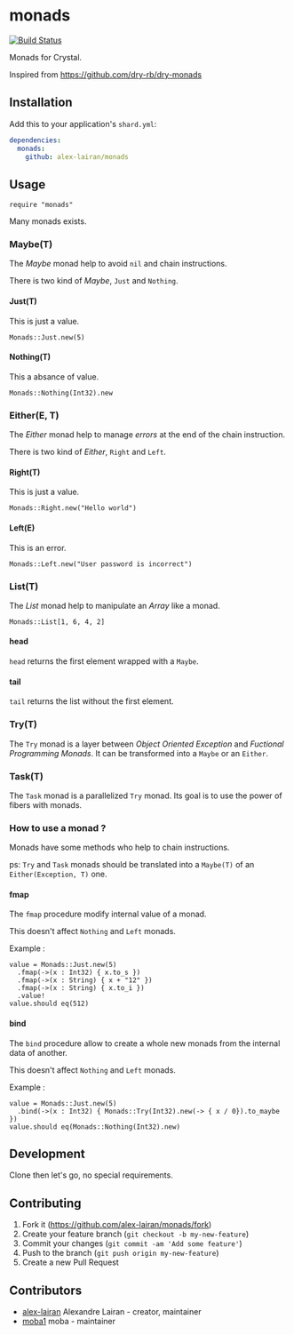 # monads
[![Build Status](https://travis-ci.org/alex-lairan/monads.svg?branch=master)](https://travis-ci.org/alex-lairan/monads)

Monads for Crystal.

Inspired from https://github.com/dry-rb/dry-monads

## Installation

Add this to your application's `shard.yml`:

```yaml
dependencies:
  monads:
    github: alex-lairan/monads
```

## Usage

```crystal
require "monads"
```

Many monads exists.

### Maybe(T)

The *Maybe* monad help to avoid `nil` and chain instructions.

There is two kind of *Maybe*, `Just` and `Nothing`.

#### Just(T)

This is just a value.

```crystal
Monads::Just.new(5)
```

#### Nothing(T)

This a absance of value.

```crystal
Monads::Nothing(Int32).new
```

### Either(E, T)

The *Either* monad help to manage *errors* at the end of the chain instruction.

There is two kind of *Either*, `Right` and `Left`.

#### Right(T)

This is just a value.

```crystal
Monads::Right.new("Hello world")
```

#### Left(E)

This is an error.

```crystal
Monads::Left.new("User password is incorrect")
```

### List(T)

The *List* monad help to manipulate an *Array* like a monad.

```crystal
Monads::List[1, 6, 4, 2]
```

#### head

`head` returns the first element wrapped with a `Maybe`.

#### tail

`tail` returns the list without the first element.

### Try(T)

The `Try` monad is a layer between *Object Oriented Exception* and *Fuctional Programming Monads*.
It can be transformed into a `Maybe` or an `Either`.

### Task(T)

The `Task` monad is a parallelized `Try` monad.
Its goal is to use the power of fibers with monads.

### How to use a monad ?

Monads have some methods who help to chain instructions.

ps: `Try` and `Task` monads should be translated into a `Maybe(T)` of an `Either(Exception, T)` one.

#### fmap

The `fmap` procedure modify internal value of a monad.

This doesn't affect `Nothing` and `Left` monads. 

Example :

```crystal
value = Monads::Just.new(5)
  .fmap(->(x : Int32) { x.to_s })
  .fmap(->(x : String) { x + "12" })
  .fmap(->(x : String) { x.to_i })
  .value!
value.should eq(512)
```

#### bind

The `bind` procedure allow to create a whole new monads from the internal data of another.

This doesn't affect `Nothing` and `Left` monads. 

Example :

```crystal
value = Monads::Just.new(5)
  .bind(->(x : Int32) { Monads::Try(Int32).new(-> { x / 0}).to_maybe })
value.should eq(Monads::Nothing(Int32).new)
```

## Development

Clone then let's go, no special requirements.

## Contributing

1. Fork it (<https://github.com/alex-lairan/monads/fork>)
2. Create your feature branch (`git checkout -b my-new-feature`)
3. Commit your changes (`git commit -am 'Add some feature'`)
4. Push to the branch (`git push origin my-new-feature`)
5. Create a new Pull Request

## Contributors

- [alex-lairan](https://github.com/alex-lairan) Alexandre Lairan - creator, maintainer
- [moba1](https://github.com/moba1) moba - maintainer
